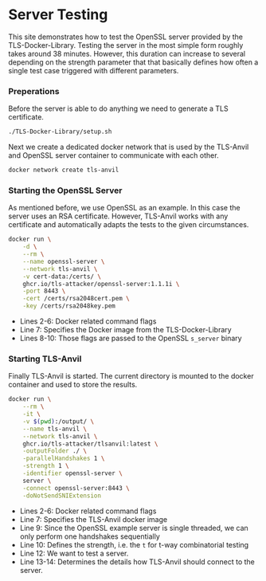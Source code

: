 # Server Testing

This site demonstrates how to test the OpenSSL server provided by the TLS-Docker-Library.
Testing the server in the most simple form roughly takes around 38 minutes. However, this duration can increase to several depending on the strength parameter that that basically defines how often a single test case triggered with different parameters.

### Preperations

Before the server is able to do anything we need to generate a TLS certificate.

```bash
./TLS-Docker-Library/setup.sh
```

Next we create a dedicated docker network that is used by the TLS-Anvil and OpenSSL server container to communicate with each other.

```bash
docker network create tls-anvil
```

### Starting the OpenSSL Server

As mentioned before, we use OpenSSL as an example. In this case the server uses an RSA certificate. However, TLS-Anvil works with any certificate and automatically adapts the tests to the given circumstances.

```bash showLineNumbers
docker run \
    -d \
    --rm \
    --name openssl-server \
    --network tls-anvil \
    -v cert-data:/certs/ \
    ghcr.io/tls-attacker/openssl-server:1.1.1i \
    -port 8443 \
    -cert /certs/rsa2048cert.pem \
    -key /certs/rsa2048key.pem
```

* Lines 2-6: Docker related command flags
* Line 7: Specifies the Docker image from the TLS-Docker-Library
* Lines 8-10: Those flags are passed to the OpenSSL `s_server` binary

### Starting TLS-Anvil

Finally TLS-Anvil is started. The current directory is mounted to the docker container and used to store the results.

```bash showLineNumbers
docker run \
    --rm \
    -it \
    -v $(pwd):/output/ \
    --name tls-anvil \
    --network tls-anvil \
    ghcr.io/tls-attacker/tlsanvil:latest \
    -outputFolder ./ \
    -parallelHandshakes 1 \
    -strength 1 \
    -identifier openssl-server \
    server \
    -connect openssl-server:8443 \
    -doNotSendSNIExtension
```

* Lines 2-6: Docker related command flags
* Line 7: Specifies the TLS-Anvil docker image
* Line 9: Since the OpenSSL example server is single threaded, we can only perform one handshakes sequentially
* Line 10: Defines the strength, i.e. the `t` for t-way combinatorial testing
* Line 12: We want to test a server.
* Line 13-14: Determines the details how TLS-Anvil should connect to the server.


